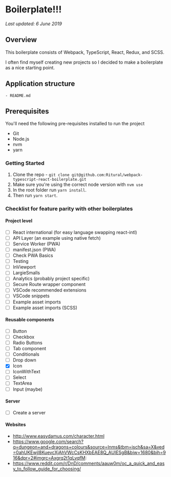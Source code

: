 # Boilerplate!!!

_Last updated: 6 June 2019_

## Overview

This boilerplate consists of Webpack, TypeScript, React, Redux, and SCSS.

I often find myself creating new projects so I decided to make a boilerplate as a nice starting point.

## Application structure

```
- README.md
```

## Prerequisites

You'll need the following pre-requisites installed to run the project

- Git
- Node.js
- nvm
- yarn

### Getting Started

1. Clone the repo - `git clone git@github.com:Ritural/webpack-typescript-react-boilerplate.git`
1. Make sure you're using the correct node version with `nvm use`
1. In the root folder run `yarn install`.
1. Then run `yarn start`.

### Checklist for feature parity with other boilerplates

#### Project level

- [ ] React international (for easy language swapping react-intl)
- [ ] API Layer (an example using native fetch)
- [ ] Service Worker (PWA)
- [ ] manifest.json (PWA)
- [ ] Check PWA Basics
- [ ] Testing
- [ ] InViewport
- [ ] LargieSmalls
- [ ] Analytics (probably project specific)
- [ ] Secure Route wrapper component
- [ ] VSCode recommended extensions
- [ ] VSCode snippets
- [ ] Example asset imports
- [ ] Example asset imports (SCSS)

#### Reusable components

- [ ] Button
- [ ] Checkbox
- [ ] Radio Buttons
- [ ] Tab component
- [ ] Conditionals
- [ ] Drop down
- [x] Icon
- [ ] IconWithText
- [ ] Select
- [ ] TextArea
- [ ] Input (maybe)

#### Server

- [ ] Create a server

#### Websites

- http://www.easydamus.com/character.html
- https://www.google.com/search?q=dungeon+and+dragons+colours&source=lnms&tbm=isch&sa=X&ved=0ahUKEwjl8KuevcXjAhVWcCsKHXbEAE8Q_AUIESgB&biw=1680&bih=916&dpr=2#imgrc=Axgrq2t1qLvqfM:
- https://www.reddit.com/r/DnD/comments/aauw0m/oc_a_quick_and_easy_to_follow_guide_for_choosing/
